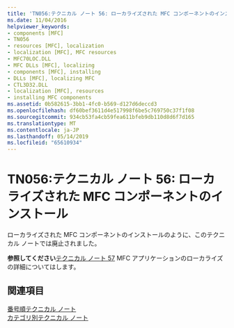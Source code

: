 ```yaml
---
title: 'TN056:テクニカル ノート 56: ローカライズされた MFC コンポーネントのインストール'
ms.date: 11/04/2016
helpviewer_keywords:
- components [MFC]
- TN056
- resources [MFC], localization
- localization [MFC], MFC resources
- MFC70LOC.DLL
- MFC DLLs [MFC], localizing
- components [MFC], installing
- DLLs [MFC], localizing MFC
- CTL3D32.DLL
- localization [MFC], resources
- installing MFC components
ms.assetid: 0b582615-3bb1-4fc0-b569-d127d6deccd3
ms.openlocfilehash: df60bef3611d4e517998f6be5c769750c37f1f08
ms.sourcegitcommit: 934cb53fa4cb59fea611bfeb9db110d8d6f7d165
ms.translationtype: MT
ms.contentlocale: ja-JP
ms.lasthandoff: 05/14/2019
ms.locfileid: "65610934"
---
```

# <a name="tn056-installation-of-localized-mfc-components"></a>TN056:テクニカル ノート 56: ローカライズされた MFC コンポーネントのインストール

ローカライズされた MFC コンポーネントのインストールのように、このテクニカル ノートでは廃止されました。

**参照してください**[テクニカル ノート 57](../mfc/tn057-localization-of-mfc-components.md) MFC アプリケーションのローカライズの詳細についてはします。

## <a name="see-also"></a>関連項目

[番号順テクニカル ノート](../mfc/technical-notes-by-number.md)<br/>
[カテゴリ別テクニカル ノート](../mfc/technical-notes-by-category.md)
